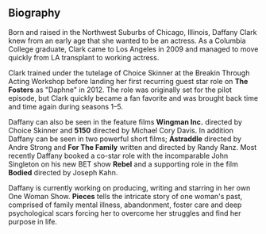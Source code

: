 ## Biography

Born and raised in the Northwest Suburbs of Chicago, Illinois, Daffany Clark knew from an early age that she wanted to be an actress. As a Columbia College graduate, Clark came to Los Angeles in 2009 and managed to move quickly from LA transplant to working actress.

Clark trained under the tutelage of Choice Skinner at the Breakin Through Acting Workshop before landing her first recurring guest star role on **The Fosters** as "Daphne" in 2012. The role was originally set for the pilot episode, but Clark quickly became a fan favorite and was brought back time and time again during seasons 1–5.

Daffany can also be seen in the feature films **Wingman Inc.** directed by Choice Skinner and **5150** directed by Michael Cory Davis. In addition Daffany can be seen in two powerful short films; **Astraddle** directed by Andre Strong and **For The Family** written and directed by Randy Ranz. Most recently Daffany booked a co-star role with the incomparable John Singleton on his new BET show **Rebel** and  a supporting role in the film **Bodied** directed by Joseph Kahn.

Daffany is currently working on producing, writing and starring in her own One Woman Show. **Pieces** tells the intricate story of one woman's past, comprised of family mental illness, abandonment, foster care and deep psychological scars forcing her to overcome her struggles and find her purpose in life.
